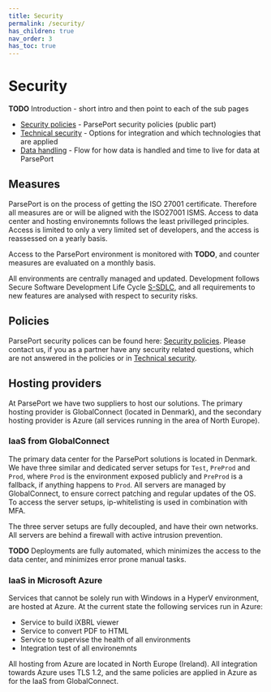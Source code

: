```yaml
---
title: Security
permalink: /security/
has_children: true
nav_order: 3
has_toc: true
---
```

# Security
**TODO** Introduction - short intro and then point to each of the sub pages

* [Security policies](securitypolicies.md) - ParsePort security policies (public part)
* [Technical security](technicalsecurity.md) - Options for integration and which technologies that are applied
* [Data handling](datahandling.md) - Flow for how data is handled and time to live for data at ParsePort

## Measures
ParsePort is on the process of getting the ISO 27001 certificate. Therefore all measures are or will be aligned with the ISO27001 ISMS.
Access to data center and hosting environemnts follows the least privilleged principles. Access is limited to only a very limited set of developers, and the access is reassessed on a yearly basis.

Access to the ParsePort environment is monitored with **TODO**, and counter measures are evaluated on a monthly basis.

All environments are centrally managed and updated. Development follows Secure Software Development Life Cycle [S-SDLC](https://resources.infosecinstitute.com/intro-secure-software-development-life-cycle), and all requirements to new features are analysed with respect to security risks.

## Policies
ParsePort security polices can be found here: [Security policies](securitypolicies.md). Please contact us, if you as a partner have any security related questions, which are not answered in the policies or in [Technical security](technicalsecurity.md).

## Hosting providers
At ParsePort we have two suppliers to host our solutions. The primary hosting provider is GlobalConnect (located in Denmark), and the secondary hosting provider is Azure (all services running in the area of North Europe).

### IaaS from GlobalConnect
The primary data center for the ParsePort solutions is located in Denmark. We have three similar and dedicated server setups for `Test`, `PreProd` and `Prod`, where `Prod` is the environment exposed publicly and `PreProd` is a fallback, if anything happens to `Prod`. All servers are managed by GlobalConnect, to ensure correct patching and regular updates of the OS. To access the server setups, ip-whitelisting is used in combination with MFA.

The three server setups are fully decoupled, and have their own networks. All servers are behind a firewall with active intrusion prevention.

**TODO** Deployments are fully automated, which minimizes the access to the data center, and minimizes error prone manual tasks.

### IaaS in Microsoft Azure
Services that cannot be solely run with Windows in a HyperV environment, are hosted at Azure. At the current state the following services run in Azure:
* Service to build iXBRL viewer
* Service to convert PDF to HTML
* Service to supervise the health of all environments
* Integration test of all environemnts

All hosting from Azure are located in North Europe (Ireland). All integration towards Azure uses TLS 1.2, and the same policies are applied in Azure as for the IaaS from GlobalConnect.
